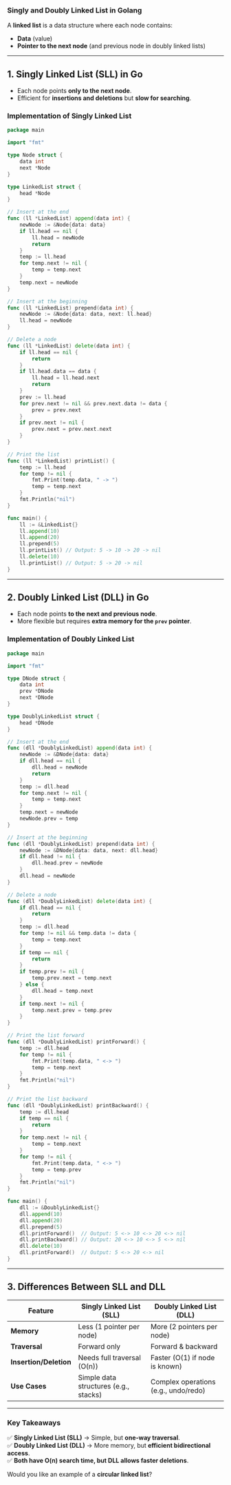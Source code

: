 ### **Singly and Doubly Linked List in Golang**  

A **linked list** is a data structure where each node contains:  
- **Data** (value)  
- **Pointer to the next node** (and previous node in doubly linked lists)  

---

## **1. Singly Linked List (SLL) in Go**
- Each node points **only to the next node**.  
- Efficient for **insertions and deletions** but **slow for searching**.  

### **Implementation of Singly Linked List**
```go
package main

import "fmt"

type Node struct {
    data int
    next *Node
}

type LinkedList struct {
    head *Node
}

// Insert at the end
func (ll *LinkedList) append(data int) {
    newNode := &Node{data: data}
    if ll.head == nil {
        ll.head = newNode
        return
    }
    temp := ll.head
    for temp.next != nil {
        temp = temp.next
    }
    temp.next = newNode
}

// Insert at the beginning
func (ll *LinkedList) prepend(data int) {
    newNode := &Node{data: data, next: ll.head}
    ll.head = newNode
}

// Delete a node
func (ll *LinkedList) delete(data int) {
    if ll.head == nil {
        return
    }
    if ll.head.data == data {
        ll.head = ll.head.next
        return
    }
    prev := ll.head
    for prev.next != nil && prev.next.data != data {
        prev = prev.next
    }
    if prev.next != nil {
        prev.next = prev.next.next
    }
}

// Print the list
func (ll *LinkedList) printList() {
    temp := ll.head
    for temp != nil {
        fmt.Print(temp.data, " -> ")
        temp = temp.next
    }
    fmt.Println("nil")
}

func main() {
    ll := &LinkedList{}
    ll.append(10)
    ll.append(20)
    ll.prepend(5)
    ll.printList() // Output: 5 -> 10 -> 20 -> nil
    ll.delete(10)
    ll.printList() // Output: 5 -> 20 -> nil
}
```

---

## **2. Doubly Linked List (DLL) in Go**
- Each node points **to the next and previous node**.  
- More flexible but requires **extra memory for the `prev` pointer**.  

### **Implementation of Doubly Linked List**
```go
package main

import "fmt"

type DNode struct {
    data int
    prev *DNode
    next *DNode
}

type DoublyLinkedList struct {
    head *DNode
}

// Insert at the end
func (dll *DoublyLinkedList) append(data int) {
    newNode := &DNode{data: data}
    if dll.head == nil {
        dll.head = newNode
        return
    }
    temp := dll.head
    for temp.next != nil {
        temp = temp.next
    }
    temp.next = newNode
    newNode.prev = temp
}

// Insert at the beginning
func (dll *DoublyLinkedList) prepend(data int) {
    newNode := &DNode{data: data, next: dll.head}
    if dll.head != nil {
        dll.head.prev = newNode
    }
    dll.head = newNode
}

// Delete a node
func (dll *DoublyLinkedList) delete(data int) {
    if dll.head == nil {
        return
    }
    temp := dll.head
    for temp != nil && temp.data != data {
        temp = temp.next
    }
    if temp == nil {
        return
    }
    if temp.prev != nil {
        temp.prev.next = temp.next
    } else {
        dll.head = temp.next
    }
    if temp.next != nil {
        temp.next.prev = temp.prev
    }
}

// Print the list forward
func (dll *DoublyLinkedList) printForward() {
    temp := dll.head
    for temp != nil {
        fmt.Print(temp.data, " <-> ")
        temp = temp.next
    }
    fmt.Println("nil")
}

// Print the list backward
func (dll *DoublyLinkedList) printBackward() {
    temp := dll.head
    if temp == nil {
        return
    }
    for temp.next != nil {
        temp = temp.next
    }
    for temp != nil {
        fmt.Print(temp.data, " <-> ")
        temp = temp.prev
    }
    fmt.Println("nil")
}

func main() {
    dll := &DoublyLinkedList{}
    dll.append(10)
    dll.append(20)
    dll.prepend(5)
    dll.printForward()  // Output: 5 <-> 10 <-> 20 <-> nil
    dll.printBackward() // Output: 20 <-> 10 <-> 5 <-> nil
    dll.delete(10)
    dll.printForward()  // Output: 5 <-> 20 <-> nil
}
```

---

## **3. Differences Between SLL and DLL**
| Feature  | **Singly Linked List (SLL)** | **Doubly Linked List (DLL)** |
|----------|------------------|------------------|
| **Memory** | Less (1 pointer per node) | More (2 pointers per node) |
| **Traversal** | Forward only | Forward & backward |
| **Insertion/Deletion** | Needs full traversal (O(n)) | Faster (O(1) if node is known) |
| **Use Cases** | Simple data structures (e.g., stacks) | Complex operations (e.g., undo/redo) |

---

### **Key Takeaways**
✅ **Singly Linked List (SLL)** → Simple, but **one-way traversal**.  
✅ **Doubly Linked List (DLL)** → More memory, but **efficient bidirectional access**.  
✅ **Both have O(n) search time, but DLL allows faster deletions**.  

Would you like an example of a **circular linked list**?